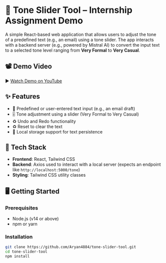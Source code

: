 # 🎯 Tone Slider Tool – Internship Assignment Demo

A simple React-based web application that allows users to adjust the tone of a predefined text (e.g., an email) using a tone slider. The app interacts with a backend server (e.g., powered by Mistral AI) to convert the input text to a selected tone level ranging from **Very Formal** to **Very Casual**.

## 📽 Demo Video

▶️ [Watch Demo on YouTube](https://youtu.be/r9NkHiWPHjs)



## ✨ Features

- 📜 Predefined or user-entered text input (e.g., an email draft)
- 🎚️ Tone adjustment using a slider (Very Formal to Very Casual)
- ♻️ Undo and Redo functionality
- ♻️ Reset to clear the text
- 💾 Local storage support for text persistence

## 🚀 Tech Stack

- **Frontend**: React, Tailwind CSS
- **Backend**: Axios used to interact with a local server (expects an endpoint like `http://localhost:5000/tone`)
- **Styling**: Tailwind CSS utility classes

## 🖥️ Getting Started

### Prerequisites

- Node.js (v14 or above)
- npm or yarn

### Installation

```bash
git clone https://github.com/Aryan4884/tone-slider-tool.git
cd tone-slider-tool
npm install
